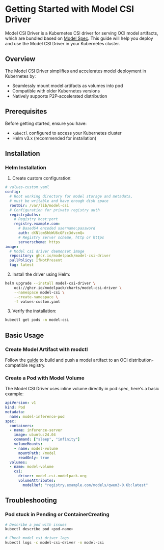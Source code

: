 # Getting Started with Model CSI Driver

Model CSI Driver is a Kubernetes CSI driver for serving OCI model artifacts, which are bundled based on [Model Spec](https://github.com/modelpack/model-spec). This guide will help you deploy and use the Model CSI Driver in your Kubernetes cluster.

## Overview

The Model CSI Driver simplifies and accelerates model deployment in Kubernetes by:

- Seamlessly mount model artifacts as volumes into pod
- Compatible with older Kubernetes versions
- Natively supports P2P-accelerated distribution

## Prerequisites

Before getting started, ensure you have:

- `kubectl` configured to access your Kubernetes cluster
- Helm v3.x (recommended for installation)

## Installation

### Helm Installation

1. Create custom configuration:

```yaml
# values-custom.yaml
config:
  # Root working directory for model storage and metadata,
  # must be writable and have enough disk space
  rootDir: /var/lib/model-csi
  # Configuration for private registry auth
  registryAuths:
    # Registry host:port
    registry.example.com:
      # Based64 encoded username:password
      auth: dXNlcm5hbWU6cGFzc3dvcmQ=
      # Registry server scheme, http or https
      serverscheme: https
image:
  # Model csi driver daemonset image
  repository: ghcr.io/modelpack/model-csi-driver
  pullPolicy: IfNotPresent
  tag: latest
```

2. Install the driver using Helm:
```bash
helm upgrade --install model-csi-driver \
    oci://ghcr.io/modelpack/charts/model-csi-driver \
    --namespace model-csi \
    --create-namespace \
    -f values-custom.yaml
```

3. Verify the installation:
```bash
kubectl get pods -n model-csi
```

## Basic Usage

### Create Model Artifact with modctl

Follow the [guide](https://github.com/modelpack/modctl/blob/main/docs/getting-started.md) to build and push a model artifact to an OCI distribution-compatible registry.

### Create a Pod with Model Volume

The Model CSI Driver uses inline volume directly in pod spec, here's a basic example:

```yaml
apiVersion: v1
kind: Pod
metadata:
  name: model-inference-pod
spec:
  containers:
  - name: inference-server
    image: ubuntu:24.04
    command: ["sleep", "infinity"]
    volumeMounts:
    - name: model-volume
      mountPath: /model
      readOnly: true
  volumes:
  - name: model-volume
    csi:
      driver: model.csi.modelpack.org
      volumeAttributes:
        modelRef: "registry.example.com/models/qwen3-0.6b:latest"
```

## Troubleshooting

### Pod stuck in Pending or ContainerCreating
  ```bash
  # Describe a pod with issues
  kubectl describe pod <pod-name>

  # Check model csi driver logs
  kubectl logs -c model-csi-driver -n model-csi
  ```
